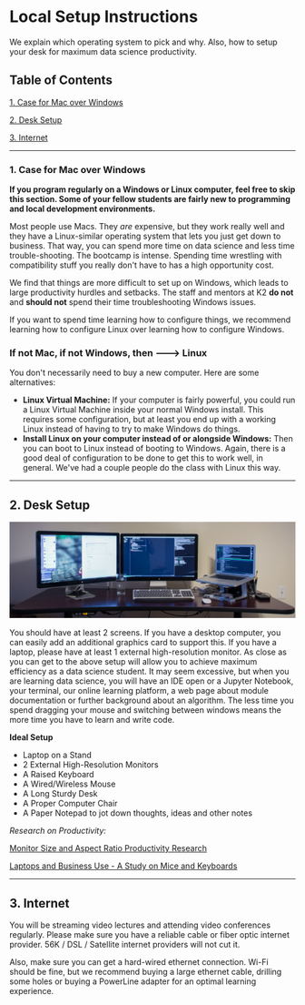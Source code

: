 # Local Setup Instructions

We explain which operating system to pick and why. Also, how to setup your desk for maximum data science productivity.

## Table of Contents
[1. Case for Mac over Windows](#section-a)

[2. Desk Setup](#section-b)

[3. Internet](#section-c)

---

### <a name="section-a"></a>1.  Case for Mac over Windows

**If you program regularly on a Windows or Linux computer, feel free to skip this section. Some of your fellow students are fairly new to programming and local development environments.**

Most people use Macs. They *are* expensive, but they work really well and they have a Linux-similar operating system that lets you just get down to business.  That way, you can spend more time on data science and less time trouble-shooting. The bootcamp is intense.  Spending time wrestling with compatibility stuff you really don't have to has a high opportunity cost.

We find that things are more difficult to set up on Windows, which leads to large productivity hurdles and setbacks. The staff and mentors at K2 **do not** and **should not** spend their time troubleshooting Windows issues.

If you want to spend time learning how to configure things, we recommend learning how to configure Linux over learning how to configure Windows.

### If not Mac, if not Windows, then ---> Linux

You don't necessarily need to buy a new computer. Here are some alternatives:

 * **Linux Virtual Machine:**  If your computer is fairly powerful, you could run a Linux Virtual Machine inside your normal Windows install. This requires some configuration, but at least you end up with a working Linux instead of having to try to make Windows do things.
 * **Install Linux on your computer instead of or alongside Windows:**  Then you can boot to Linux instead of booting to Windows. Again, there is a good deal of configuration to be done to get this to work well, in general. We've had a couple people do the class with Linux this way.

----

## <a name="section-b"></a>2. Desk Setup

![Computer Setup](../images/computer_setup.jpg)

You should have at least 2 screens. If you have a desktop computer, you can easily add an additional graphics card to support this. If you have a laptop, please have at least 1 external high-resolution monitor. As close as you can get to the above setup will allow you to achieve maximum efficiency as a data science student. It may seem excessive, but when you are learning data science, you will have an IDE open or a Jupyter Notebook, your terminal, our online learning platform, a web page about module documentation or further background about an algorithm. The less time you spend dragging your mouse and switching between windows means the more time you have to learn and write code.

**Ideal Setup**
- Laptop on a Stand
- 2 External High-Resolution Monitors
- A Raised Keyboard
- A Wired/Wireless Mouse
- A Long Sturdy Desk
- A Proper Computer Chair
- A Paper Notepad to jot down thoughts, ideas and other notes

*Research on Productivity:*

[Monitor Size and Aspect Ratio Productivity Research](http://www.itjungle.com/tfh/utahdisplaystudy.pdf)

[Laptops and Business Use - A Study on Mice and Keyboards](https://www.bakkerelkhuizen.com/uploads/wysiwyg/BakkerElkhuizen_whitepaper_work%20comfortably%20with%20laptop_%20USv1.pdf)

----

## <a name="section-c"></a>3. Internet

You will be streaming video lectures and attending video conferences regularly. Please make sure you have a reliable cable or fiber optic internet provider. 56K / DSL / Satellite internet providers will not cut it.

Also, make sure you can get a hard-wired ethernet connection. Wi-Fi should be fine, but we recommend buying a large ethernet cable, drilling some holes or buying a PowerLine adapter for an optimal learning experience.
